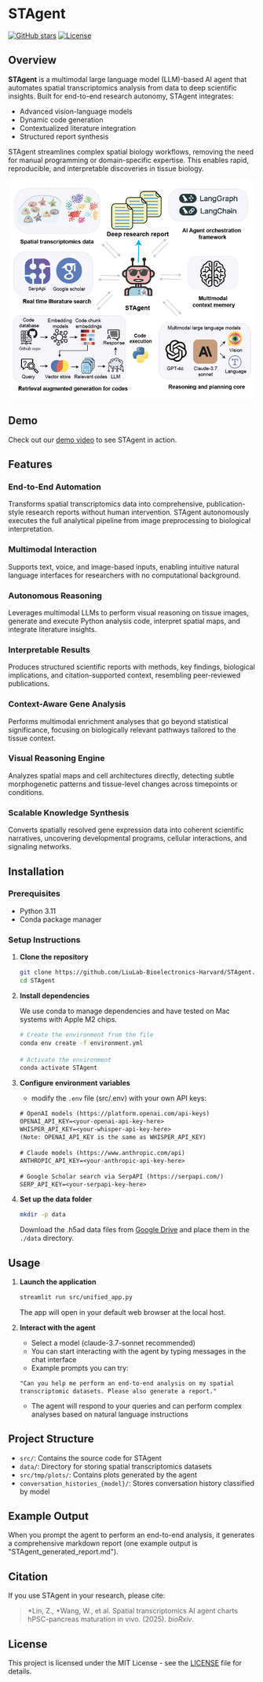 # STAgent

[![GitHub stars](https://img.shields.io/github/stars/LiuLab-Bioelectronics-Harvard/STAgent)](https://github.com/LiuLab-Bioelectronics-Harvard/STAgent/stargazers)
[![License](https://img.shields.io/badge/License-MIT-blue.svg)](https://opensource.org/licenses/MIT)

## Overview
**STAgent** is a multimodal large language model (LLM)-based AI agent that automates spatial transcriptomics analysis from data to deep scientific insights. Built for end-to-end research autonomy, STAgent integrates:

- Advanced vision-language models
- Dynamic code generation
- Contextualized literature integration
- Structured report synthesis

STAgent streamlines complex spatial biology workflows, removing the need for manual programming or domain-specific expertise. This enables rapid, reproducible, and interpretable discoveries in tissue biology.

<img src="./assets/images/stagent_architecture.png" style="width: 600px; max-width: 100%;" alt="STAgent Architecture">

## Demo

Check out our [demo video](https://drive.google.com/drive/folders/1RqWGBhCia06-vQnqHUnid63MybQIKwFJ) to see STAgent in action.

## Features

### End-to-End Automation
Transforms spatial transcriptomics data into comprehensive, publication-style research reports without human intervention. STAgent autonomously executes the full analytical pipeline from image preprocessing to biological interpretation.

### Multimodal Interaction
Supports text, voice, and image-based inputs, enabling intuitive natural language interfaces for researchers with no computational background.

### Autonomous Reasoning
Leverages multimodal LLMs to perform visual reasoning on tissue images, generate and execute Python analysis code, interpret spatial maps, and integrate literature insights.

### Interpretable Results
Produces structured scientific reports with methods, key findings, biological implications, and citation-supported context, resembling peer-reviewed publications.

### Context-Aware Gene Analysis
Performs multimodal enrichment analyses that go beyond statistical significance, focusing on biologically relevant pathways tailored to the tissue context.

### Visual Reasoning Engine
Analyzes spatial maps and cell architectures directly, detecting subtle morphogenetic patterns and tissue-level changes across timepoints or conditions.

### Scalable Knowledge Synthesis
Converts spatially resolved gene expression data into coherent scientific narratives, uncovering developmental programs, cellular interactions, and signaling networks.

## Installation

### Prerequisites
- Python 3.11
- Conda package manager

### Setup Instructions

1. **Clone the repository**
   ```bash
   git clone https://github.com/LiuLab-Bioelectronics-Harvard/STAgent.git
   cd STAgent
   ```

2. **Install dependencies**

   We use conda to manage dependencies and have tested on Mac systems with Apple M2 chips.

   ```bash
   # Create the environment from the file
   conda env create -f environment.yml
   
   # Activate the environment
   conda activate STAgent
   ```

3. **Configure environment variables**
   - modify the `.env` file (src/.env) with your own API keys:
   
   ```
   # OpenAI models (https://platform.openai.com/api-keys)
   OPENAI_API_KEY=<your-openai-api-key-here>
   WHISPER_API_KEY=<your-whisper-api-key-here>
   (Note: OPENAI_API_KEY is the same as WHISPER_API_KEY)

   # Claude models (https://www.anthropic.com/api)
   ANTHROPIC_API_KEY=<your-anthropic-api-key-here>

   # Google Scholar search via SerpAPI (https://serpapi.com/)
   SERP_API_KEY=<your-serpapi-key-here>
   ```

4. **Set up the data folder**

   ```bash
   mkdir -p data
   ```
   
   Download the .h5ad data files from [Google Drive](https://drive.google.com/drive/folders/1RqWGBhCia06-vQnqHUnid63MybQIKwFJ) and place them in the `./data` directory.

## Usage

1. **Launch the application**
   ```bash
   streamlit run src/unified_app.py
   ```
   The app will open in your default web browser at the local host.

2. **Interact with the agent**
   - Select a model (claude-3.7-sonnet recommended)
   - You can start interacting with the agent by typing messages in the chat interface
   - Example prompts you can try:
   ```
   "Can you help me perform an end-to-end analysis on my spatial transcriptomic datasets. Please also generate a report."
   ```
   - The agent will respond to your queries and can perform complex analyses based on natural language instructions

## Project Structure

- `src/`: Contains the source code for STAgent
- `data/`: Directory for storing spatial transcriptomics datasets
- `src/tmp/plots/`: Contains plots generated by the agent
- `conversation_histories_{model}/`: Stores conversation history classified by model

## Example Output

When you prompt the agent to perform an end-to-end analysis, it generates a comprehensive markdown report (one example output is "STAgent_generated_report.md"). 

<!-- Add example output images here when available -->

## Citation
If you use STAgent in your research, please cite:
> *Lin, Z., *Wang, W., et al. Spatial transcriptomics AI agent charts hPSC-pancreas maturation in vivo. (2025). _bioRxiv_.

## License
This project is licensed under the MIT License - see the [LICENSE](LICENSE) file for details.
